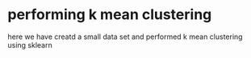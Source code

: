 # performing k mean clustering
 here we have creatd a small data set and performed k mean clustering using sklearn
